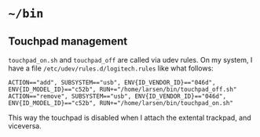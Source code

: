 # `~/bin`

## Touchpad management

`touchpad_on.sh` and `touchpad_off` are called via udev rules.  On my system, I have a file `/etc/udev/rules.d/logitech.rules` like what follows:

```
ACTION=="add", SUBSYSTEM=="usb", ENV{ID_VENDOR_ID}=="046d", ENV{ID_MODEL_ID}=="c52b", RUN+="/home/larsen/bin/touchpad_off.sh"
ACTION=="remove", SUBSYSTEM=="usb", ENV{ID_VENDOR_ID}=="046d", ENV{ID_MODEL_ID}=="c52b", RUN+="/home/larsen/bin/touchpad_on.sh"
```

This way the touchpad is disabled when I attach the extental trackpad, and viceversa.
